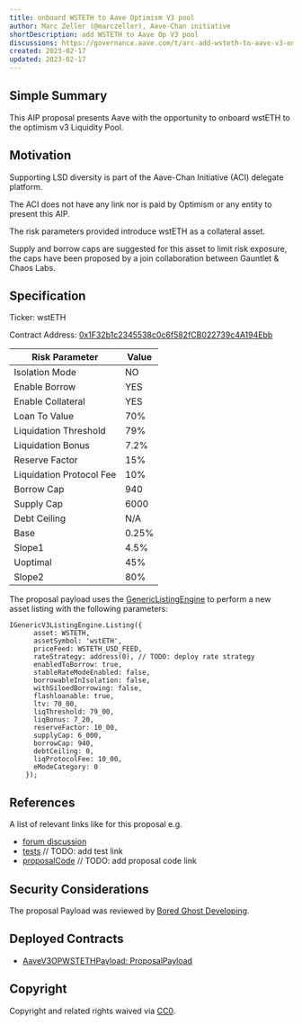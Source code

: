```yaml
---
title: onboard WSTETH to Aave Optimism V3 pool
author: Marc Zeller (@marczeller), Aave-Chan initiative
shortDescription: add WSTETH to Aave Op V3 pool
discussions: https://governance.aave.com/t/arc-add-wsteth-to-aave-v3-on-optimism/10932
created: 2023-02-17
updated: 2023-02-17
---
```


## Simple Summary
This AIP proposal presents Aave with the opportunity to onboard wstETH to the optimism v3 Liquidity Pool.

## Motivation
Supporting LSD diversity is part of the Aave-Chan Initiative (ACI) delegate platform.

The ACI does not have any link nor is paid by Optimism or any entity to present this AIP.

The risk parameters provided introduce wstETH as a collateral asset.

Supply and borrow caps are suggested for this asset to limit risk exposure, the caps have been proposed by a join collaboration between Gauntlet & Chaos Labs.

## Specification

Ticker: wstETH

Contract Address: [0x1F32b1c2345538c0c6f582fCB022739c4A194Ebb](https://optimistic.etherscan.io/address/0x1F32b1c2345538c0c6f582fCB022739c4A194Ebb)

|Risk Parameter|Value|
| --- | --- |
|Isolation Mode|NO|
|Enable Borrow|YES|
|Enable Collateral|YES|
|Loan To Value|70%|
|Liquidation Threshold|79%|
|Liquidation Bonus|7.2%|
|Reserve Factor|15%|
|Liquidation Protocol Fee|10%|
|Borrow Cap|940|
|Supply Cap|6000|
|Debt Ceiling|N/A|
|Base|0.25%|
|Slope1|4.5%|
|Uoptimal|45%|
|Slope2|80%|

The proposal payload uses the [GenericListingEngine](https://etherscan.io/address/0xC51e6E38d406F98049622Ca54a6096a23826B426#code) to perform a new asset listing with the following parameters:

```solidity
IGenericV3ListingEngine.Listing({
      asset: WSTETH,
      assetSymbol: 'wstETH',
      priceFeed: WSTETH_USD_FEED,
      rateStrategy: address(0), // TODO: deploy rate strategy
      enabledToBorrow: true,
      stableRateModeEnabled: false,
      borrowableInIsolation: false,
      withSiloedBorrowing: false,
      flashloanable: true,
      ltv: 70_00,
      liqThreshold: 79_00,
      liqBonus: 7_20,
      reserveFactor: 10_00,
      supplyCap: 6_000,
      borrowCap: 940,
      debtCeiling: 0,
      liqProtocolFee: 10_00,
      eModeCategory: 0
    });
```

## References

A list of relevant links like for this proposal e.g.

- [forum discussion](https://governance.aave.com/t/arc-add-wsteth-to-aave-v3-on-optimism/10932)
- [tests]() // TODO: add test link
- [proposalCode]() // TODO: add proposal code link

## Security Considerations

The proposal Payload was reviewed by [Bored Ghost Developing](https://bgdlabs.com/).

## Deployed Contracts

- [AaveV3OPWSTETHPayload: ProposalPayload](https://optimistic.etherscan.io/address/0x84893ee84e773e4a7a5738bd903dbe2a6e636b9e)

## Copyright

Copyright and related rights waived via [CC0](https://creativecommons.org/publicdomain/zero/1.0/).
